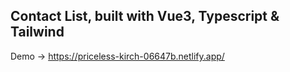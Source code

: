 ## Contact List, built with Vue3, Typescript & Tailwind

Demo -> https://priceless-kirch-06647b.netlify.app/